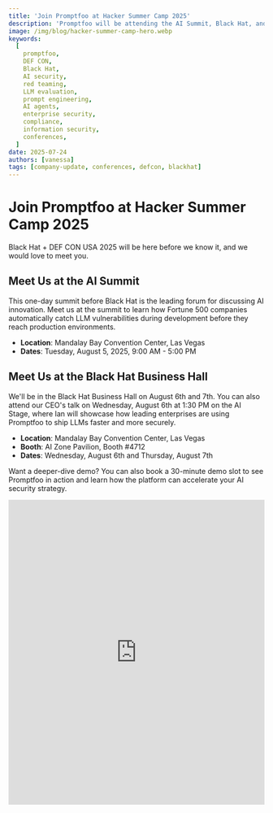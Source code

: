 ```yaml
---
title: 'Join Promptfoo at Hacker Summer Camp 2025'
description: 'Promptfoo will be attending the AI Summit, Black Hat, and DEF CON. We would love to meet you.'
image: /img/blog/hacker-summer-camp-hero.webp
keywords:
  [
    promptfoo,
    DEF CON,
    Black Hat,
    AI security,
    red teaming,
    LLM evaluation,
    prompt engineering,
    AI agents,
    enterprise security,
    compliance,
    information security,
    conferences,
  ]
date: 2025-07-24
authors: [vanessa]
tags: [company-update, conferences, defcon, blackhat]
---
```


# Join Promptfoo at Hacker Summer Camp 2025

Black Hat + DEF CON USA 2025 will be here before we know it, and we would love to meet you.

<!-- truncate -->

## Meet Us at the AI Summit

This one-day summit before Black Hat is the leading forum for discussing AI innovation. Meet us at the summit to learn how Fortune 500 companies automatically catch LLM vulnerabilities during development before they reach production environments.

- **Location**: Mandalay Bay Convention Center, Las Vegas
- **Dates**: Tuesday, August 5, 2025, 9:00 AM - 5:00 PM

## Meet Us at the Black Hat Business Hall

We'll be in the Black Hat Business Hall on August 6th and 7th. You can also attend our CEO's talk on Wednesday, August 6th at 1:30 PM on the AI Stage, where Ian will showcase how leading enterprises are using Promptfoo to ship LLMs faster and more securely.

- **Location**: Mandalay Bay Convention Center, Las Vegas
- **Booth**: AI Zone Pavilion, Booth #4712
- **Dates**: Wednesday, August 6th and Thursday, August 7th

Want a deeper-dive demo? You can also book a 30-minute demo slot to see Promptfoo in action and learn how the platform can accelerate your AI security strategy.

<iframe
  src="https://cal.com/team/promptfoo/promptfoo-at-blackhat?embed=true"
  width="100%"
  height="600px"
  frameBorder="0"
  title="Book a meeting with Promptfoo"
/>

## Try the Tool at Arsenal Labs

Watch our security researchers perform demonstrations of prompt injection, jailbreaking, and data exfiltration attacks. See how Promptfoo automatically detects and prevents these threats across GPT, Claude, Gemini, Llama, and other popular models.

- **Location**: Mandalay Bay Convention Center, Las Vegas
- **Booth**: Business Hall, Arsenal Lab Station 1
- **Dates**: Wednesday, August 6th, 2:30 - 6:00 PM and Thursday, August 7th, 10:00 AM - 1:00 PM

## Meet Us at the DEF CON Exhibitor Booth

We'll be at DEF CON all weekend. Join us at the Exhibitor Booth to meet the team and maybe even get a t-shirt.

- **Location**: Las Vegas Convention Center
- **Dates**: August 8 - 10, 2025

## Have a Drink On Us at the Promptfoo Community Party

We're throwing an open bar [party](https://promptfoo.dev/events/defcon-2025) at the Star Wars-themed Millennium FANDOM BAR for our Promptfoo community members. Space is limited. RSVP now to secure your spot at the AI security party of DEF CON.

<iframe
  src="https://lu.ma/embed/event/evt-68XHWgtMjY47tWT/simple"
  width="100%"
  height="525"
  frameBorder="0"
  allow="fullscreen; payment"
  aria-hidden="false"
  tabIndex="0"
/>

## Explore Career Opportunities

We're also expanding the team! If you're looking for a new role as an AI red teamer, deployment engineer, or software engineer, we would love to talk with you.

<iframe
  src="https://jobs.ashbyhq.com/promptfoo/embed"
  width="100%"
  height="525"
  frameBorder="0"
  aria-hidden="false"
  tabIndex="0"
/>

## See You There

Hacker Summer Camp is the ultimate playground for security professionals, and we're ready to bring the heat. Stop by and meet the team shaping the future of AI security. See you in Vegas!
